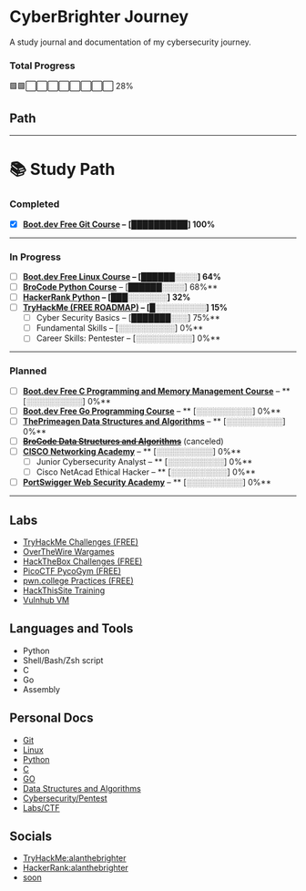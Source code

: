 # CyberBrighter Journey
A study journal and documentation of my cybersecurity journey.  

### Total Progress
🟩🟩⬜⬜⬜⬜⬜⬜⬜⬜ 28%


## Path
            
---

# 📚 Study Path

### Completed
- [x] **[Boot.dev Free Git Course](https://youtu.be/rH3zE7VlIMs) –** 						**[██████████] 100%**

---

### In Progress
- [ ] **[Boot.dev Free Linux Course](https://youtu.be/v392lEyM29A) – 						[██████░░░░] 64%**
- [ ] **[BroCode Python Course](https://youtu.be/ix9cRaBkVe0)** – 						[██████░░░░] 68%**
- [ ] **[HackerRank Python](https://www.hackerrank.com/domains/python) – 					[███░░░░░░░] 32%**
- [ ] **[TryHackMe (FREE ROADMAP)](https://tryhackme.com/hacktivities) – 					[█░░░░░░░░░] 15%**
  - [ ] Cyber Security Basics – 										[███████░░░] 75%**
  - [ ] Fundamental Skills – 											[░░░░░░░░░░] 0%**
  - [ ] Career Skills: Pentester – 										[░░░░░░░░░░] 0%**

---

### Planned
- [ ] **[Boot.dev Free C Programming and Memory Management Course](https://youtu.be/rJrd2QMVbGM)** – **		[░░░░░░░░░░] 0%**
- [ ] **[Boot.dev Free Go Programming Course](https://youtu.be/un6ZyFkqFKo)** – **				[░░░░░░░░░░] 0%**
- [ ] **[ThePrimeagen Data Structures and Algorithms](https://frontendmasters.com/courses/algorithms/)** – **	[░░░░░░░░░░] 0%**
- [ ] ~~**[BroCode Data Structures and Algorithms](https://youtu.be/CBYHwZcbD-s)**~~ (canceled)
- [ ] **[CISCO Networking Academy](https://www.netacad.com/)** – **						[░░░░░░░░░░] 0%**
  - [ ] Junior Cybersecurity Analyst – **									[░░░░░░░░░░] 0%**
  - [ ] Cisco NetAcad Ethical Hacker – **									[░░░░░░░░░░] 0%**
- [ ] **[PortSwigger Web Security Academy](https://portswigger.net/web-security)** – **				[░░░░░░░░░░] 0%**

---

	
## Labs
- [TryHackMe Challenges (FREE)](https://tryhackme.com/hacktivities/challenges)
- [OverTheWire Wargames](https://overthewire.org/wargames/)
- [HackTheBox Challenges (FREE)](https://www.hackthebox.com/)
- [PicoCTF PycoGym (FREE)](https://picoctf.org/)
- [pwn.college Practices (FREE)](https://pwn.college/)
- [HackThisSite Training](https://www.hackthissite.org/)
- [Vulnhub VM](https://www.vulnhub.com/)
	
## Languages and Tools
- Python
- Shell/Bash/Zsh script
- C
- Go
- Assembly

## Personal Docs
- [Git]()  
- [Linux]()  
- [Python](https://github.com/alanthebrighter/BroCode-Python_Learn)  
- [C]()  
- [GO]()  
- [Data Structures and Algorithms]()  
- [Cybersecurity/Pentest]()  
- [Labs/CTF]()  
## Socials
- [TryHackMe:alanthebrighter](https://tryhackme.com/p/alanthebrighter)  
- [HackerRank:alanthebrighter](https://www.hackerrank.com/profile/alanthebrighter)  
- [soon]()  
